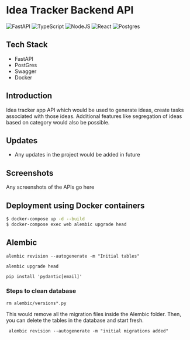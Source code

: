 # Idea Tracker Backend API

![FastAPI](https://img.shields.io/badge/FastAPI-005571?style=for-the-badge&logo=fastapi)
![TypeScript](https://img.shields.io/badge/TypeScript-007ACC?style=for-the-badge&logo=typescript&logoColor=white)
![NodeJS](https://img.shields.io/badge/node.js-6DA55F?style=for-the-badge&logo=node.js&logoColor=white)
![React](https://img.shields.io/badge/react-%2320232a.svg?style=for-the-badge&logo=react&logoColor=%2361DAFB)
![Postgres](https://img.shields.io/badge/Postgres-316192?style=for-the-badge&logo=postgresql&logoColor=white)

## Tech Stack

- FastAPI
- PostGres
- Swagger
- Docker

## Introduction

Idea tracker app API which would be used to generate ideas, create tasks associated with those ideas. Additional features like segregation of ideas based on category would also be possible.

## Updates

- Any updates in the project would be added in future

## Screenshots

Any screenshots of the APIs go here

## Deployment using Docker containers

```sh
$ docker-compose up -d --build
$ docker-compose exec web alembic upgrade head
```

## Alembic

```
alembic revision --autogenerate -m "Initial tables"
```

```
alembic upgrade head
```

```
pip install 'pydantic[email]'
```

### Steps to clean database

```
rm alembic/versions*.py
```

This would remove all the migration files inside the Alembic folder. Then, you can delete the tables in the database and start fresh.

```
 alembic revision --autogenerate -m "initial migrations added"
```
